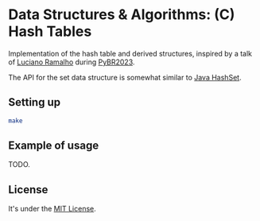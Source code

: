 # Data Structures & Algorithms: (C) Hash Tables

Implementation of the hash table and derived structures,
inspired by a talk of [Luciano Ramalho](https://www.linkedin.com/in/lucianoramalho/) during
[PyBR2023](https://2023.pythonbrasil.org.br/).

The API for the set data structure is somewhat similar
to [Java HashSet](https://docs.oracle.com/javase/8/docs/api/java/util/HashSet.html).

## Setting up

```sh
make
```

## Example of usage

TODO.

## License

It's under the [MIT License](https://github.com/Mazuh/dsa-c-hashtables/blob/main/LICENSE).

